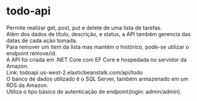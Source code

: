 # todo-api

Permite realizar get, post, put e delete de uma lista de tarefas.  
Além dos dados de título, descrição, e status, a API também gerencia das datas de cada ação tomada.  
Para remover um item da lista mas mantém o histórico, pode-se utilizar o endpoint remove/id.  
A API foi criada em .NET Core com EF Core e hospedada no servidor da Amazon.  
Link: todoapi.us-west-2.elasticbeanstalk.com/api/todo  
O banco de dados utilizado é o SQL Server, também armazenado em um RDS da Amazon.  
Utiliza o tipo básico de autenticação de endpoint(login: admin/admin).  
